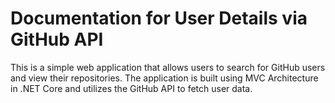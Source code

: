 # Documentation for User Details via GitHub API

This is a simple web application that allows users to search for GitHub users and view their repositories. The application is built using MVC Architecture in .NET Core and utilizes the GitHub API to fetch user data.
